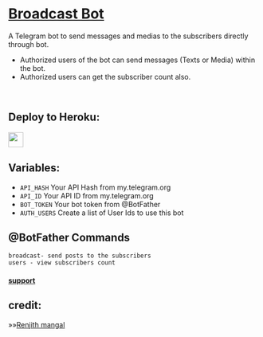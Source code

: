 # [Broadcast Bot](https://t.me/codexbotz)

A Telegram bot to send messages and medias to the subscribers directly through bot.

 - Authorized users of the bot can send messages (Texts or Media) within the bot.
 - Authorized users can get the subscriber count also.

<br>

## Deploy to Heroku:
<p align="left">
  <a href="https://heroku.com/deploy?template=https://github.com/Oxyver5600/broadcastbot-1">
     <img height="30px" src="https://img.shields.io/badge/Deploy%20To%20Heroku-blueviolet?style=for-the-badge&logo=heroku">
  </a>
</p>

## Variables:

* `API_HASH`    Your API Hash from my.telegram.org
* `API_ID`      Your API ID from my.telegram.org
* `BOT_TOKEN`   Your bot token from @BotFather
* `AUTH_USERS`  Create a list of User Ids to use this bot



## @BotFather Commands
```
broadcast- send posts to the subscribers
users - view subscribers count 
```


#### [support ](https://t.me/codexbotzsupport)


## credit:
»»[Renjith mangal](https://t.me/space4renjith)
